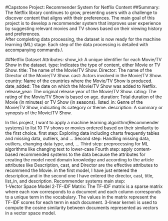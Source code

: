 #Capstone Project: Recommender System for Netflix Content
##Summary:
The Netflix library continues to grow, presenting users with a challenge to discover content that aligns with their preferences. The main goal of this project is to develop a recommender system that improves user experience by suggesting relevant movies and TV shows based on their viewing history and preferences.\
After completing data processing, the dataset is now ready for the machine learning (ML) stage. Each step of the data processing is detailed with accompanying commands.\

##Netflix Dataset Attributes:
show_id: A unique identifier for each Movie/TV Show in the dataset.
type: Indicates the type of content, either Movie or TV Show.
title: The name of the Movie/TV Show.
Director: The name of the Director of the Movie/TV Show.
cast: Actors involved in the Movie/TV Show.
country: Name of the countries where the Movie/TV Show is produced.
date_added: The date on which the Movie/TV Show was added to Netflix.
release_year: The original release year of the Movie/TV Show.
rating: The rating of the Movie/TV Show is based on age.
duration: Total duration of the Movie (in minutes) or TV Show (in seasons).
listed_in: Genre of the Movie/TV Show, indicating its category or theme.
description: A summary or synopsis of the Movie/TV Show.

In this project, I want to apply a machine learning algorithm(Recommender systems) to list 10 TV shows or movies ordered based on their similarity to the first choice. 
first step: Exploring data including charts frequently tables and missing data, outliers, and ...
Second step: Handling missing data, outliers, changing data type, and, ...
Third step: preprocessing for ML algorithms like changing text to lower-case 
Fourth step: apply content-based recommended systems to the data because the attributes for creating the model need domain knowledge
and according to the article attributes like Description, cast, and Director are the effective attributes to recommend the Movie. 
in the first model, I have just entered the description,and in the second one I have entered the director, cast, title, list_in, and description.
Recommender systems main step:\
1-Vector Space Model
2-TF-IDF Matrix: The TF-IDF matrix is a sparse matrix where each row corresponds to a document and each column corresponds to a unique term in the vocabulary. The values in the matrix represent the TF-IDF scores for each term in each document.
3-linear kernel: is used to compute the cosine similarity between documents represented as vectors in a vector space model.
